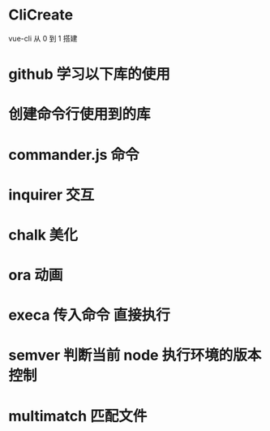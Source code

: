 # CliCreate

vue-cli 从 0 到 1 搭建

# github 学习以下库的使用

# 创建命令行使用到的库

# commander.js 命令

# inquirer 交互

# chalk 美化

# ora 动画

# execa 传入命令 直接执行

# semver 判断当前 node 执行环境的版本控制

# multimatch 匹配文件
